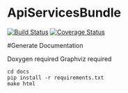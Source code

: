 # ApiServicesBundle

[![Build Status](https://app.travis-ci.com/cobhimself/api-services-bundle.svg?branch=1.0)](https://app.travis-ci.com/cobhimself/api-services-bundle)
[![Coverage Status](https://coveralls.io/repos/github/cobhimself/api-services-bundle/badge.svg?branch=1.0)](https://coveralls.io/github/cobhimself/api-services-bundle?branch=1.0)

#Generate Documentation

Doxygen required
Graphviz required

```
cd docs
pip install -r requirements.txt
make html
```
